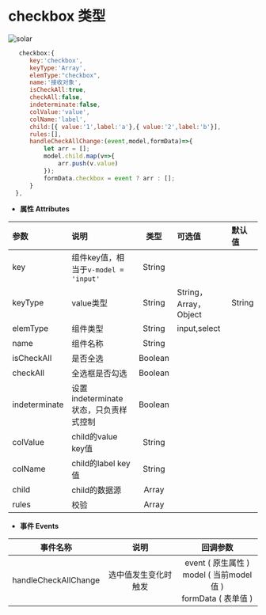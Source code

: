 # checkbox 类型
![solar](/ui/docs/images/checkbox.png)
``` js
   checkbox:{
      key:'checkbox',
      keyType:'Array',
      elemType:"checkbox",
      name:'接收对象',
      isCheckAll:true,
      checkAll:false,
      indeterminate:false,
      colValue:'value',
      colName:'label',
      child:[{ value:'1',label:'a'},{ value:'2',label:'b'}],
      rules:[],
      handleCheckAllChange:(event,model,formData)=>{
          let arr = [];
          model.child.map(v=>{
              arr.push(v.value)
          });
          formData.checkbox = event ? arr : [];
      }
  },
```
- **属性 Attributes**

| 参数        | 说明       | 类型  | 可选值  | 默认值  |
| :------------- |:-------------| :-----:| :-----|:-----|
| key  | 组件key值，相当于`v-model = 'input'` | String |  |  |
| keyType | value类型    |    String | String，Array，Object | String |
| elemType      | 组件类型      |   String | input,select |  |
| name | 组件名称      |    String |  |  |
| isCheckAll | 是否全选      |    Boolean |  |  |
| checkAll | 全选框是否勾选      |    Boolean |  |  |
| indeterminate | 设置 indeterminate 状态，只负责样式控制      |    Boolean |  |  |
| colValue | child的value key值      |    String |  |  |
| colName | child的label key值      |    String |  |  |
| child | child的数据源      |    Array |  |  |
| rules | 校验      |    Array |  |  |

- **事件 Events**

| 事件名称        | 说明       | 回调参数  | 
| :-------------: |:-------------:| :-----:| 
| handleCheckAllChange  | 选中值发生变化时触发	 | event ( 原生属性 )<br> model ( 当前model值 )<br> formData ( 表单值 )|
